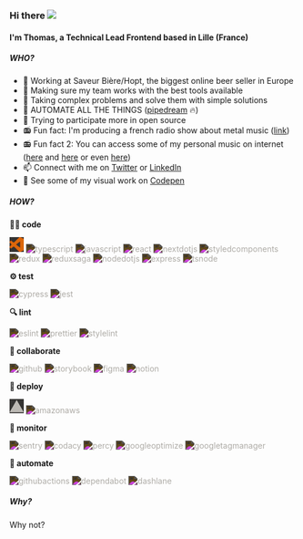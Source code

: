 ### Hi there <img src="https://media.giphy.com/media/hvRJCLFzcasrR4ia7z/giphy.gif" width="25px">

#### I'm Thomas, a Technical Lead Frontend based in Lille (France)

##### WHO?

- 🍻 Working at Saveur Bière/Hopt, the biggest online beer seller in Europe
- 🤝 Making sure my team works with the best tools available
- 🤔 Taking complex problems and solve them with simple solutions
- 🎉 AUTOMATE ALL THE THINGS ([pipedream](https://pipedream.com/) 🔥)
- 🚀 Trying to participate more in open source
- 📻 Fun fact: I'm producing a french radio show about metal music ([link][RMDW])
- 📻 Fun fact 2: You can access some of my personal music on internet ([here][tbspotify] and [here][tbsc] or even [here][mcsc])
- 📫 Connect with me on [Twitter][twitter] or [LinkedIn][linkedin]
- 💅 See some of my visual work on [Codepen][codepen]

##### HOW?

**🧑‍💻 code**

<img width="25px" style="filter: invert(81%) sepia(4%) saturate(299%) hue-rotate(2deg) brightness(91%) contrast(92%);" src="https://raw.githubusercontent.com/simple-icons/simple-icons/develop/icons/visualstudiocode.svg" alt='visualstudiocode' title='visualstudiocode' />
<img width="25px" style="filter: invert(81%) sepia(4%) saturate(299%) hue-rotate(2deg) brightness(91%) contrast(92%);" src="https://raw.githubusercontent.com/simple-icons/simple-icons/develop/icons/typescript.svg" alt='typescript'  title='typescript' />
<img width="25px" style="filter: invert(81%) sepia(4%) saturate(299%) hue-rotate(2deg) brightness(91%) contrast(92%);" src="https://raw.githubusercontent.com/simple-icons/simple-icons/develop/icons/javascript.svg" alt='javascript' title='javascript' />
<img width="25px" style="filter: invert(81%) sepia(4%) saturate(299%) hue-rotate(2deg) brightness(91%) contrast(92%);" src="https://raw.githubusercontent.com/simple-icons/simple-icons/develop/icons/react.svg" alt='react'  title='react' />
<img width="25px" style="filter: invert(81%) sepia(4%) saturate(299%) hue-rotate(2deg) brightness(91%) contrast(92%);" src="https://raw.githubusercontent.com/simple-icons/simple-icons/develop/icons/nextdotjs.svg" alt='nextdotjs' title='nextdotjs' />
<img width="25px" style="filter: invert(81%) sepia(4%) saturate(299%) hue-rotate(2deg) brightness(91%) contrast(92%);" src="https://raw.githubusercontent.com/simple-icons/simple-icons/develop/icons/styledcomponents.svg" alt='styledcomponents' title='styledcomponents' />
<img width="25px" style="filter: invert(81%) sepia(4%) saturate(299%) hue-rotate(2deg) brightness(91%) contrast(92%);" src="https://raw.githubusercontent.com/simple-icons/simple-icons/develop/icons/redux.svg" alt='redux' title='redux' />
<img width="25px" style="filter: invert(81%) sepia(4%) saturate(299%) hue-rotate(2deg) brightness(91%) contrast(92%);" src="https://raw.githubusercontent.com/simple-icons/simple-icons/develop/icons/reduxsaga.svg" alt='reduxsaga'  title='reduxsaga' />
<img width="25px" style="filter: invert(81%) sepia(4%) saturate(299%) hue-rotate(2deg) brightness(91%) contrast(92%);" src="https://raw.githubusercontent.com/simple-icons/simple-icons/develop/icons/nodedotjs.svg" alt='nodedotjs' title='nodedotjs' />
<img width="25px" style="filter: invert(81%) sepia(4%) saturate(299%) hue-rotate(2deg) brightness(91%) contrast(92%);" src="https://raw.githubusercontent.com/simple-icons/simple-icons/develop/icons/express.svg" alt='express' title='express' />
<img width="25px" style="filter: invert(81%) sepia(4%) saturate(299%) hue-rotate(2deg) brightness(91%) contrast(92%);" src="https://raw.githubusercontent.com/simple-icons/simple-icons/develop/icons/tsnode.svg" alt='tsnode' title='tsnode' />

**⚙️ test**

<img width="25px" style="filter: invert(81%) sepia(4%) saturate(299%) hue-rotate(2deg) brightness(91%) contrast(92%);" src="https://raw.githubusercontent.com/simple-icons/simple-icons/develop/icons/cypress.svg" alt='cypress' title='cypress' />
<img width="25px" style="filter: invert(81%) sepia(4%) saturate(299%) hue-rotate(2deg) brightness(91%) contrast(92%);" src="https://raw.githubusercontent.com/simple-icons/simple-icons/develop/icons/jest.svg" alt='jest' title='jest' />

**🔍 lint**

<img width="25px" style="filter: invert(81%) sepia(4%) saturate(299%) hue-rotate(2deg) brightness(91%) contrast(92%);" src="https://raw.githubusercontent.com/simple-icons/simple-icons/develop/icons/eslint.svg" alt='eslint' title='eslint' />
<img width="25px" style="filter: invert(81%) sepia(4%) saturate(299%) hue-rotate(2deg) brightness(91%) contrast(92%);" src="https://raw.githubusercontent.com/simple-icons/simple-icons/develop/icons/prettier.svg" alt='prettier' title='prettier' />
<img width="25px" style="filter: invert(81%) sepia(4%) saturate(299%) hue-rotate(2deg) brightness(91%) contrast(92%);" src="https://raw.githubusercontent.com/simple-icons/simple-icons/develop/icons/stylelint.svg" alt='stylelint' title='stylelint' />

**🤝 collaborate**

<img width="25px" style="filter: invert(81%) sepia(4%) saturate(299%) hue-rotate(2deg) brightness(91%) contrast(92%);" src="https://raw.githubusercontent.com/simple-icons/simple-icons/develop/icons/github.svg" alt='github' title='github' />
<img width="25px" style="filter: invert(81%) sepia(4%) saturate(299%) hue-rotate(2deg) brightness(91%) contrast(92%);" src="https://raw.githubusercontent.com/simple-icons/simple-icons/develop/icons/storybook.svg" alt='storybook' title='storybook' />
<img width="25px" style="filter: invert(81%) sepia(4%) saturate(299%) hue-rotate(2deg) brightness(91%) contrast(92%);" src="https://raw.githubusercontent.com/simple-icons/simple-icons/develop/icons/figma.svg" alt='figma' title='figma' />
<img width="25px" style="filter: invert(81%) sepia(4%) saturate(299%) hue-rotate(2deg) brightness(91%) contrast(92%);" src="https://raw.githubusercontent.com/simple-icons/simple-icons/develop/icons/notion.svg" alt='notion' title='notion' />

**🚀 deploy**

<img width="25px" style="filter: invert(81%) sepia(4%) saturate(299%) hue-rotate(2deg) brightness(91%) contrast(92%);" src="https://raw.githubusercontent.com/simple-icons/simple-icons/develop/icons/vercel.svg" alt='vercel' title='vercel' />
<img width="25px" style="filter: invert(81%) sepia(4%) saturate(299%) hue-rotate(2deg) brightness(91%) contrast(92%);" src="https://raw.githubusercontent.com/simple-icons/simple-icons/develop/icons/amazonaws.svg" alt='amazonaws' title='amazonaws' />

**🚨 monitor**

<img width="25px" style="filter: invert(81%) sepia(4%) saturate(299%) hue-rotate(2deg) brightness(91%) contrast(92%);" src="https://raw.githubusercontent.com/simple-icons/simple-icons/develop/icons/sentry.svg" alt='sentry' title='sentry' />
<img width="25px" style="filter: invert(81%) sepia(4%) saturate(299%) hue-rotate(2deg) brightness(91%) contrast(92%);" src="https://raw.githubusercontent.com/simple-icons/simple-icons/develop/icons/codacy.svg" alt='codacy' title='codacy' />
<img width="25px" style="filter: invert(81%) sepia(4%) saturate(299%) hue-rotate(2deg) brightness(91%) contrast(92%);" src="https://raw.githubusercontent.com/simple-icons/simple-icons/develop/icons/percy.svg" alt='percy' title='percy' />
<img width="25px" style="filter: invert(81%) sepia(4%) saturate(299%) hue-rotate(2deg) brightness(91%) contrast(92%);" src="https://raw.githubusercontent.com/simple-icons/simple-icons/develop/icons/googleoptimize.svg" alt='googleoptimize' title='googleoptimize' />
<img width="25px" style="filter: invert(81%) sepia(4%) saturate(299%) hue-rotate(2deg) brightness(91%) contrast(92%);" src="https://raw.githubusercontent.com/simple-icons/simple-icons/develop/icons/googletagmanager.svg" alt='googletagmanager' title='googletagmanager' />

**🤖 automate**

<img width="25px" style="filter: invert(81%) sepia(4%) saturate(299%) hue-rotate(2deg) brightness(91%) contrast(92%);" src="https://raw.githubusercontent.com/simple-icons/simple-icons/develop/icons/githubactions.svg" alt='githubactions' title='githubactions' />
<img width="25px" style="filter: invert(81%) sepia(4%) saturate(299%) hue-rotate(2deg) brightness(91%) contrast(92%);" src="https://raw.githubusercontent.com/simple-icons/simple-icons/develop/icons/dependabot.svg" alt='dependabot' title='dependabot' />
<img width="25px" style="filter: invert(81%) sepia(4%) saturate(299%) hue-rotate(2deg) brightness(91%) contrast(92%);" src="https://raw.githubusercontent.com/simple-icons/simple-icons/develop/icons/dashlane.svg" alt='dashlane' title='dashlane' />


##### Why?

Why not?

[RMDW]: https://open.spotify.com/show/2mMV1ZaQxrCi8NXwtmEwTv?si=a79bb64eeeed4c73
[twitter]: https://twitter.com/tombek
[linkedin]: https://www.linkedin.com/in/thomas-bekaert/
[codepen]: https://codepen.io/tbekaert
[tbspotify]: https://open.spotify.com/artist/3QATmlzrKWh8pfRtSN9WX3?si=nWZx6-F5QyuGtNit6oqEOg
[tbsc]: https://soundcloud.com/tom-bisley
[mcsc]: https://soundcloud.com/wearemooncalf

<!-- https://codepen.io/sosuke/pen/Pjoqqp -->
